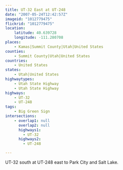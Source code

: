 ```yaml
---
title: UT-32 East at UT-248
date: "2007-05-24T12:42:57Z"
imageid: "1012779475"
flickrid: "1012779475"
location:
    latitude: 40.639728
    longitude: -111.280708
places:
    - Kamas|Summit County|Utah|United States
counties:
    - Summit County|Utah|United States
countries:
    - United States
states:
    - Utah|United States
highwaytypes:
    - Utah State Highway
    - Utah State Highway
highways:
    - UT-32
    - UT-248
tags:
    - Big Green Sign
intersections:
    - overlap1: null
      overlap2: null
      highways1:
        - UT-32
      highways2:
        - UT-248

---
```

UT-32 south at UT-248 east to Park City and Salt Lake.